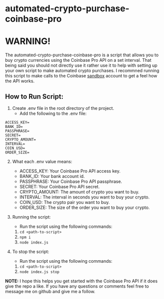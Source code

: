 # automated-crypto-purchase-coinbase-pro
# WARNING!
The automated-crypto-purchase-coinbase-pro is a script that allows you to buy crypto currencies using the Coinbase Pro API on a set interval. That being said you should not directly use it rather use it to help with setting up your own script to make automated crypto purchases. I recommned running this script to make calls to the  Coinbase [sandbox](https://docs.cloud.coinbase.com/exchange/docs/sandbox) account to get a feel how the API works.

## How to Run Script:

1. Create .env file in the root directory of the project.
    - Add the following to the .env file:

```
ACCESS_KEY=
BANK_ID=
PASSPHRASE=
SECRET=
CRYPTO_AMOUNT=
INTERVAL=
COIN_USD=
ORDER_SIZE=
```

2. What each .env value means:
    - ACCESS_KEY: Your Coinbase Pro API access key.
    - BANK_ID: Your bank account id.
    - PASSPHRASE: Your Coinbase Pro API passphrase.
    - SECRET: Your Coinbase Pro API secret.
    - CRYPTO_AMOUNT: The amount of crypto you want to buy.
    - INTERVAL: The interval in seconds you want to buy your crypto.
    - COIN_USD: The crypto pair you want to buy.
    - ORDER_SIZE: The size of the order you want to buy your crypto.


3. Running the script:
    - Run the script using the following commands:
    1. `cd <path-to-script>`
    2. `npm i`
    3. `node index.js`

4. To stop the script:
    - Run the script using the following commands:
    1. `cd <path-to-script>`
    2. `node index.js stop`

**NOTE:** I hope this helps you get started with the Coinbase Pro API if it does give the repo a like. If you have any questions or comments feel free to message me on github and give me a follow.
